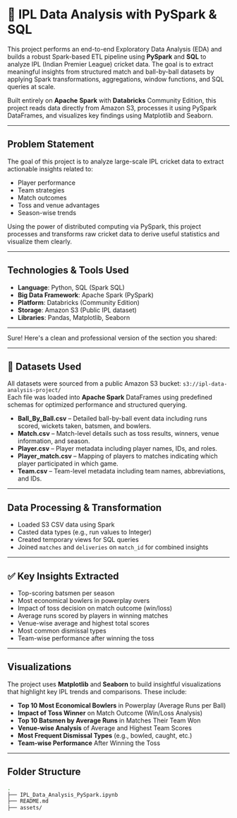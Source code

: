 
# 🏏 IPL Data Analysis with PySpark & SQL

This project performs an end-to-end Exploratory Data Analysis (EDA) and builds a robust Spark-based ETL pipeline using **PySpark** and **SQL** to analyze IPL (Indian Premier League) cricket data. The goal is to extract meaningful insights from structured match and ball-by-ball datasets by applying Spark transformations, aggregations, window functions, and SQL queries at scale.

Built entirely on **Apache** **Spark** with **Databricks** Community Edition, this project reads data directly from Amazon S3, processes it using PySpark DataFrames, and visualizes key findings using Matplotlib and Seaborn.

---

##  Problem Statement

The goal of this project is to analyze large-scale IPL cricket data to extract actionable insights related to:

- Player performance
- Team strategies
- Match outcomes
- Toss and venue advantages
- Season-wise trends

Using the power of distributed computing via PySpark, this project processes and transforms raw cricket data to derive useful statistics and visualize them clearly.

---

##  Technologies & Tools Used

- **Language**: Python, SQL (Spark SQL)
- **Big Data Framework**: Apache Spark (PySpark)
- **Platform**: Databricks (Community Edition)
- **Storage**: Amazon S3 (Public IPL dataset)
- **Libraries**: Pandas, Matplotlib, Seaborn

---

Sure! Here's a clean and professional version of the section you shared:

---

## 📁 Datasets Used

All datasets were sourced from a public Amazon S3 bucket: `s3://ipl-data-analysis-project/`  
Each file was loaded into **Apache Spark** DataFrames using predefined schemas for optimized performance and structured querying.

- **Ball_By_Ball.csv** – Detailed ball-by-ball event data including runs scored, wickets taken, batsmen, and bowlers.  
- **Match.csv** – Match-level details such as toss results, winners, venue information, and season.  
- **Player.csv** – Player metadata including player names, IDs, and roles.  
- **Player_match.csv** – Mapping of players to matches indicating which player participated in which game.  
- **Team.csv** – Team-level metadata including team names, abbreviations, and IDs.

---

##  Data Processing & Transformation

- Loaded S3 CSV data using Spark
- Casted data types (e.g., run values to Integer)
- Created temporary views for SQL queries
- Joined `matches` and `deliveries` on `match_id` for combined insights

---

## ✅ Key Insights Extracted

-  Top-scoring batsmen per season
-  Most economical bowlers in powerplay overs
-  Impact of toss decision on match outcome (win/loss)
-  Average runs scored by players in winning matches
-  Venue-wise average and highest total scores
-  Most common dismissal types
-  Team-wise performance after winning the toss

---

##  Visualizations

The project uses **Matplotlib** and **Seaborn** to build insightful visualizations that highlight key IPL trends and comparisons. These include:

-  **Top 10 Most Economical Bowlers** in Powerplay (Average Runs per Ball)  
-  **Impact of Toss Winner** on Match Outcome (Win/Loss Analysis)  
-  **Top 10 Batsmen by Average Runs** in Matches Their Team Won  
-  **Venue-wise Analysis** of Average and Highest Team Scores  
-  **Most Frequent Dismissal Types** (e.g., bowled, caught, etc.)  
-  **Team-wise Performance** After Winning the Toss

---

##  Folder Structure

```bash
.
├── IPL_Data_Analysis_PySpark.ipynb   
├── README.md                         
├── assets/                           
```
